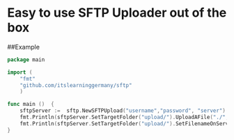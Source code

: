 <h1>Easy to use SFTP Uploader out of the box</h1>

##Example
````go
package main

import (
	"fmt"
	"github.com/itslearninggermany/sftp"
	)

func main ()  {
 	sftpServer :=  sftp.NewSFTPUpload("username","password", "server")
 	fmt.Println(sftpServer.SetTargetFolder("upload/").UploadAFile("./","dd.html"))
	fmt.Println(sftpServer.SetTargetFolder("upload/").SetFilenameOnServer("test.txt").UploadContent([]byte("Content")))
}
````